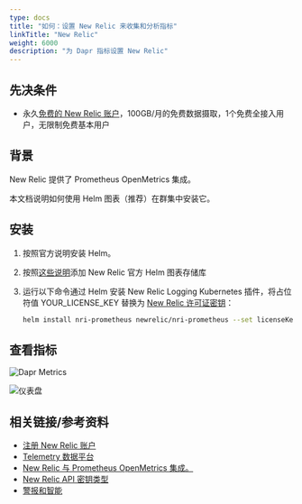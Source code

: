 ```yaml
---
type: docs
title: "如何：设置 New Relic 来收集和分析指标"
linkTitle: "New Relic"
weight: 6000
description: "为 Dapr 指标设置 New Relic"
---
```


## 先决条件

- 永久[免费的 New Relic 账户](https://newrelic.com/signup?ref=dapr)，100GB/月的免费数据摄取，1个免费全接入用户，无限制免费基本用户

## 背景

New Relic 提供了 Prometheus OpenMetrics 集成。

本文档说明如何使用 Helm 图表（推荐）在群集中安装它。

## 安装

1. 按照官方说明安装 Helm。

2. 按照[这些说明](https://github.com/newrelic/helm-charts/blob/master/README.md#installing-charts)添加 New Relic 官方 Helm 图表存储库

3. 运行以下命令通过 Helm 安装 New Relic Logging Kubernetes 插件，将占位符值 YOUR_LICENSE_KEY 替换为 [New Relic 许可证密钥](https://docs.newrelic.com/docs/accounts/accounts-billing/account-setup/new-relic-license-key)：

    ```bash
    helm install nri-prometheus newrelic/nri-prometheus --set licenseKey=YOUR_LICENSE_KEY
    ```

## 查看指标

![Dapr Metrics](/images/nr-metrics-1.png)

![仪表盘](/images/nr-dashboard-dapr-metrics-1.png)

## 相关链接/参考资料

* [注册 New Relic 账户](https://newrelic.com/signup)
* [Telemetry 数据平台](https://newrelic.com/platform/telemetry-data-platform)
* [New Relic 与 Prometheus OpenMetrics 集成。](https://github.com/newrelic/helm-charts/tree/master/charts/nri-prometheus)
* [New Relic API 密钥类型](https://docs.newrelic.com/docs/apis/intro-apis/new-relic-api-keys/)
* [警报和智能](https://docs.newrelic.com/docs/alerts-applied-intelligence)

